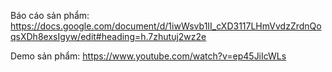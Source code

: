 Báo cáo sản phẩm: https://docs.google.com/document/d/1iwWsvb1II_cXD3117LHmVvdzZrdnQoqsXDh8exsIgyw/edit#heading=h.7zhutuj2wz2e


Demo sản phẩm: https://www.youtube.com/watch?v=ep45JiIcWLs
